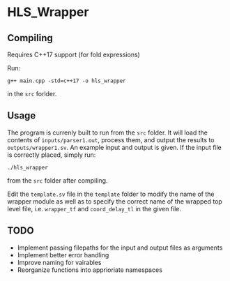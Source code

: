 # HLS\_Wrapper
## Compiling
Requires C++17 support (for fold expressions)

Run:
```
g++ main.cpp -std=c++17 -o hls_wrapper
```
in the `src` forlder.

## Usage
The program is currenly built to run from the `src` folder. It will load the contents of `inputs/parser1.out`, process them, and output the results to `outputs/wrapper1.sv`. An example input and output is given. If the input file is correctly placed, simply run:
```
./hls_wrapper
```
from the `src` folder after compiling.

Edit the `template.sv` file in the `template` folder to modify the name of the wrapper module as well as to specify the correct name of the wrapped top level file, i.e. `wrapper_tf` and `coord_delay_tl` in the given file.

## TODO
- Implement passing filepaths for the input and output files as arguments
- Implement better error handling
- Improve naming for vairables
- Reorganize functions into apprioriate namespaces
